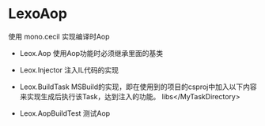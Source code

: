 # LexoAop
使用 mono.cecil 实现编译时Aop
- Leox.Aop  使用Aop功能时必须继承里面的基类

- Leox.Injector 注入IL代码的实现

- Leox.BuildTask  MSBuild的实现，即在使用到的项目的csproj中加入以下内容来实现生成后执行该Task，达到注入的功能。
   <PropertyGroup>
    <MyTaskDirectory>libs\</MyTaskDirectory>
  </PropertyGroup>
  <!--UsingTask中的TaskName一定要对应类名-->
  <UsingTask TaskName="AopBuildTask" AssemblyFile="$(MyTaskDirectory)Leox.BuildTask.dll" />
  <Target Name="BeforeBuild">
  </Target>
  <Target Name="AfterBuild">
    <AopBuildTask OutputFile="$(MSBuildProjectFullPath)" TaskFile="Leox.Injector.exe">
      <Output PropertyName="path" TaskParameter="Paths" />
    </AopBuildTask>
    <Message Text="build path: $(path)" />
  </Target>
  
- Leox.AopBuildTest 测试Aop 
